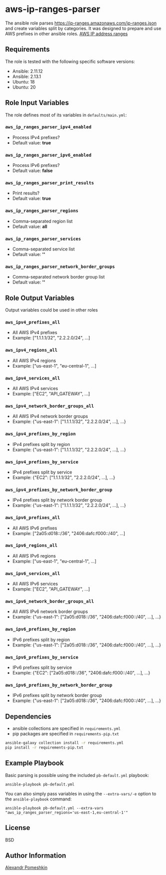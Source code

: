 aws-ip-ranges-parser
====================

The ansible role parses https://ip-ranges.amazonaws.com/ip-ranges.json and create variables split by categories.
It was designed to prepare and use AWS prefixes in other ansible roles.
[AWS IP address ranges](https://docs.aws.amazon.com/general/latest/gr/aws-ip-ranges.html)

Requirements
------------

The role is tested with the following specific software versions:
* Ansible: 2.11.12
* Ansible: 2.13.1
* Ubuntu: 18
* Ubuntu: 20

Role Input Variables
--------------------

The role defines most of its variables in `defaults/main.yml`:

### `aws_ip_ranges_parser_ipv4_enabled`
- Process IPv4 prefixes?
- Default value: **true**

### `aws_ip_ranges_parser_ipv6_enabled`
- Process IPv6 prefixes?
- Default value: **false**

### `aws_ip_ranges_parser_print_results`
- Print results?
- Default value: **true**

### `aws_ip_ranges_parser_regions`
- Comma-separated region list
- Default value: **all**

### `aws_ip_ranges_parser_services`
- Comma-separated service list
- Default value: **''**

### `aws_ip_ranges_parser_network_border_groups`
- Comma-separated network border group list
- Default value: **''**

Role Output Variables
---------------------

Output variables could be used in other roles

### `aws_ipv4_prefixes_all`
- All AWS IPv4 prefixes
- Example: ["1.1.1.1/32", "2.2.2.0/24", ...]

### `aws_ipv4_regions_all`
- All AWS IPv4 regions
- Example: ["us-east-1", "eu-central-1", ...]

### `aws_ipv4_services_all`
- All AWS IPv4 services
- Example: ["EC2", "API_GATEWAY", ...]

### `aws_ipv4_network_border_groups_all`
- All AWS IPv4 network border groups
- Example: {"us-east-1": ["1.1.1.1/32", "2.2.2.0/24", ...], ...}

### `aws_ipv4_prefixes_by_region`
- IPv4 prefixes split by region
- Example: {"us-east-1": ["1.1.1.1/32", "2.2.2.0/24", ...], ...}

### `aws_ipv4_prefixes_by_service`
- IPv4 prefixes split by service
- Example: {"EC2": ["1.1.1.1/32", "2.2.2.0/24", ...], ...}

### `aws_ipv4_prefixes_by_network_border_group`
- IPv4 prefixes split by network border group
- Example: {"us-east-1": ["1.1.1.1/32", "2.2.2.0/24", ...], ...}

### `aws_ipv6_prefixes_all`
- All AWS IPv6 prefixes
- Example: ["2a05:d018::/36", "2406:dafc:f000::/40", ...]

### `aws_ipv6_regions_all`
- All AWS IPv6 regions
- Example: ["us-east-1", "eu-central-1", ...]

### `aws_ipv6_services_all`
- All AWS IPv6 services
- Example: ["EC2", "API_GATEWAY", ...]

### `aws_ipv6_network_border_groups_all`
- All AWS IPv6 network border groups
- Example: {"us-east-1": ["2a05:d018::/36", "2406:dafc:f000::/40", ...], ...}

### `aws_ipv6_prefixes_by_region`
- IPv6 prefixes split by region
- Example: {"us-east-1": ["2a05:d018::/36", "2406:dafc:f000::/40", ...], ...}

### `aws_ipv6_prefixes_by_service`
- IPv6 prefixes split by service
- Example: {"EC2": ["2a05:d018::/36", "2406:dafc:f000::/40", ...], ...}

### `aws_ipv6_prefixes_by_network_border_group`
- IPv6 prefixes split by network border group
- Example: {"us-east-1": ["2a05:d018::/36", "2406:dafc:f000::/40", ...], ...}

Dependencies
------------

- ansible collections are specified in `requirements.yml`
- pip packages are specified in `requirements-pip.txt`

```bash
ansible-galaxy collection install -r requirements.yml
pip install -r requirements-pip.txt
```

Example Playbook
----------------

Basic parsing is possible using the included `pb-default.yml` playbook:

```
ansible-playbook pb-default.yml
```

You can also simply pass variables in using the `--extra-vars/-e` option to the
`ansible-playbook` command:

```
ansible-playbook pb-default.yml --extra-vars "aws_ip_ranges_parser_regions='us-east-1,eu-central-1'"
```

License
-------

BSD

Author Information
------------------

[Alexandr Pomeshkin](https://www.linkedin.com/in/alexandr-pomeshkin-400519146/)
